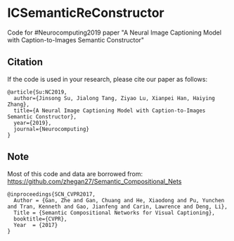 # ICSemanticReConstructor
Code for #Neurocomputing2019 paper "A Neural Image Captioning Model with Caption-to-Images Semantic Constructor"

## Citation
If the code is used in your research, please cite our paper as follows:
```
@article{Su:NC2019,
  author={Jinsong Su, Jialong Tang, Ziyao Lu, Xianpei Han, Haiying Zhang},
  title={A Neural Image Captioning Model with Caption-to-Images Semantic Constructor},
  year={2019},
  journal={Neurocomputing}
}
```

## Note
Most of this code and data are borrowed from: https://github.com/zhegan27/Semantic_Compositional_Nets
```
@inproceedings{SCN_CVPR2017,
  Author = {Gan, Zhe and Gan, Chuang and He, Xiaodong and Pu, Yunchen and Tran, Kenneth and Gao, Jianfeng and Carin, Lawrence and Deng, Li},
  Title = {Semantic Compositional Networks for Visual Captioning},
  booktitle={CVPR},
  Year  = {2017}
}
```
